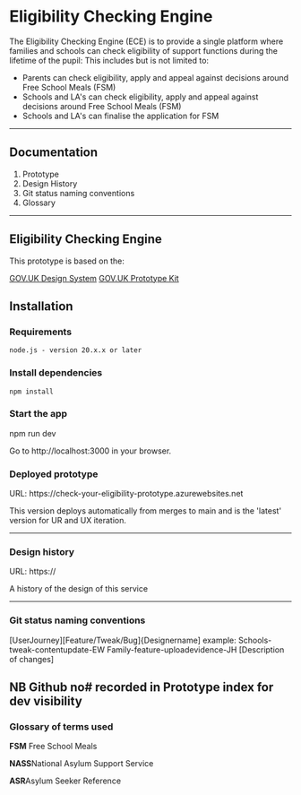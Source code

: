 <h1>Eligibility Checking Engine</h1>

The Eligibility Checking Engine (ECE) is to provide a single platform where families and schools can check eligibility of support functions during the lifetime of the pupil: 
This includes but is not limited to:
- Parents can check eligibility, apply and appeal against decisions around Free School Meals (FSM)
- Schools and LA's can check eligibility, apply and appeal against decisions around Free School Meals (FSM)
- Schools and LA's can finalise the application for FSM

---------------------------------------------------------------------------------

<h2>Documentation</h2>
<ol>
  <li>
    Prototype 
  </li>
   <li>
    Design History
  </li>
  <li>
    Git status naming conventions
  </li>
  <li>
    Glossary
  </li>
</ol>

---------------------------------------------------------------------------------

<h2>Eligibility Checking Engine</h2>
This prototype is based on the:

<a href="https://design-system.service.gov.uk/components/">GOV.UK Design System</a>
<a href="https://design-system.service.gov.uk/components/">GOV.UK Prototype Kit</a>

<h2>Installation</h2>

<h3>Requirements</h3>
<code>node.js - version 20.x.x or later</code>

<h3>Install dependencies</h3>
<code>npm install</code>

<h3>Start the app</h3>
npm run dev

Go to http://localhost:3000 in your browser.

<h3>Deployed prototype</h3>
URL: https://check-your-eligibility-prototype.azurewebsites.net

This version deploys automatically from merges to main and is the 'latest' version for UR and UX iteration.

---------------------------------------------------------------------------------

<h3>Design history</h3>
URL: https:// 

A history of the design of this service

---------------------------------------------------------------------------------
<h3>Git status naming conventions</h3>

[UserJourney][Feature/Tweak/Bug]{Designername]
example: 
Schools-tweak-contentupdate-EW
Family-feature-uploadevidence-JH
[Description of changes]

NB Github no# recorded in Prototype index for dev visibility
---------------------------------------------------------------------------------

<h3>Glossary of terms used</h3>

<p><b>FSM</b> Free School Meals</p>
<p><b>NASS</b>National Asylum Support Service</p>
<p><b>ASR</b>Asylum Seeker Reference</p>

